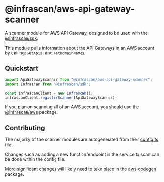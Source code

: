# @infrascan/aws-api-gateway-scanner

A scanner module for AWS API Gateway, designed to be used with the [@infrascan/sdk](../../packages/sdk).

This module pulls information about the API Gateways in an AWS account by calling: `GetApis`, and `GetDomainNames`.

## Quickstart

```javascript
import ApiGatewayScanner from "@infrascan/aws-api-gateway-scanner";
import Infrascan from "@infrascan/sdk";

const infrascanClient = new Infrascan();
infrascanClient.registerScanner(ApiGatewayScanner);
```

If you plan on scanning all of an AWS account, you should use the [@infrascan/aws](../../packages/aws) package.

## Contributing

The majority of the scanner modules are autogenerated from their [config.ts](./config.ts) file.

Changes such as adding a new function/endpoint in the service to scan can be done within the config file.

More significant changes will likely need to take place in the [aws-codegen](../codegen) package.
